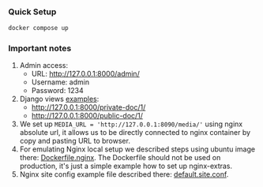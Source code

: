 ### Quick Setup

```bash
docker compose up
```

### Important notes

1. Admin access:
   - URL: http://127.0.0.1:8000/admin/
   - Username: admin
   - Password: 1234
2. Django views [examples](src/django_project/views.py):
   - http://127.0.0.1:8000/private-doc/1/
   - http://127.0.0.1:8000/public-doc/1/
3. We set up `MEDIA_URL = 'http://127.0.0.1:8090/media/'` using nginx absolute url, it allows us to be directly connected to nginx container by copy and pasting URL to browser.
4. For emulating Nginx local setup we described steps using ubuntu image there: [Dockerfile.nginx](etc/Dockerfile.nginx). The Dockerfile should not be used on production, it's just a simple example how to set up nginx-extras.
5. Nginx site config example file described there: [default.site.conf](etc/default.site.conf).
